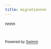 ```yaml
---
title: migrationnnn
---
```

nnnn

&nbsp;

<SwmMeta repo-id="Z2l0aHViJTNBJTNBZWNvbW0lM0ElM0Ftb3NoaWtzd2ltbQ==" repo-name="ecomm"><sup>Powered by [Swimm](http://localhost:5000/)</sup></SwmMeta>
